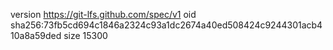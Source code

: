 version https://git-lfs.github.com/spec/v1
oid sha256:73fb5cd694c1846a2324c93a1dc2674a40ed508424c9244301acb410a8a59ded
size 15300
